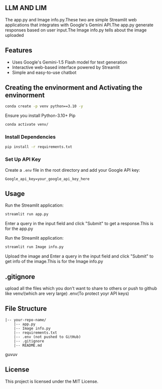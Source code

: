 ## LLM AND LIM

The app.py and Image info.py.These two are simple Streamlit web applications that integrates with Google's Gemini API.The app.py generate responses based on user input.The Image info.py tells about the image uploaded

## Features
- Uses Google's Gemini-1.5 Flash model for text generation
- Interactive web-based interface powered by Streamlit
- Simple and easy-to-use chatbot

## Creating the envinorment and Activating the envinorment
```bash
conda create -p venv python==3.10 -y
```

Ensure you install
Python-3.10+
Pip

```bash
conda activate venv/
```


### Install Dependencies
```bash
pip install -r requirements.txt
```

### Set Up API Key
Create a `.env` file in the root directory and add your Google API key:
```env
Google_api_key=your_google_api_key_here
```

## Usage
Run the Streamlit application:
```bash
streamlit run app.py
```

Enter a query in the input field and click "Submit" to get a response.This is for the app.py

Run the Streamlit application:
```bash
streamlit run Image info.py
```

Upload the image and Enter a query in the input field and click "Submit" to get info of the image.This is for the Image info.py


## .gitignore
upload all the files which you don't want to share to others or push to github
like 
venv/(which are very large)
.env(To protect yoyr API keys)

## File Structure
```
|-- your-repo-name/
    |-- app.py
    |-- Image info.py
    |-- requirements.txt
    |-- .env (not pushed to GitHub)
    |-- .gitignore
    |-- README.md
```
guvuv


## License
This project is licensed under the MIT License.



